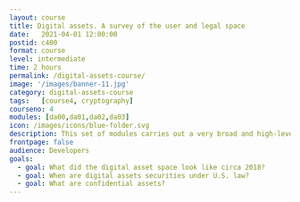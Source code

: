 ```yaml
---
layout: course
title: Digital assets. A survey of the user and legal space
date:   2021-04-01 12:00:00
postid: c400
format: course
level: intermediate
time: 2 hours
permalink: /digital-assets-course/
image: '/images/banner-11.jpg'
category: digital-assets-course
tags:   [course4, cryptography]
courseno: 4
modules: [da00,da01,da02,da03]
icon: /images/icons/blue-folder.svg
description: This set of modules carries out a very broad and high-level survey of the digital asset space.
frontpage: false
audience: Developers
goals:
  - goal: What did the digital asset space look like circa 2018?
  - goal: When are digital assets securities under U.S. law?
  - goal: What are confidential assets?
---
```


